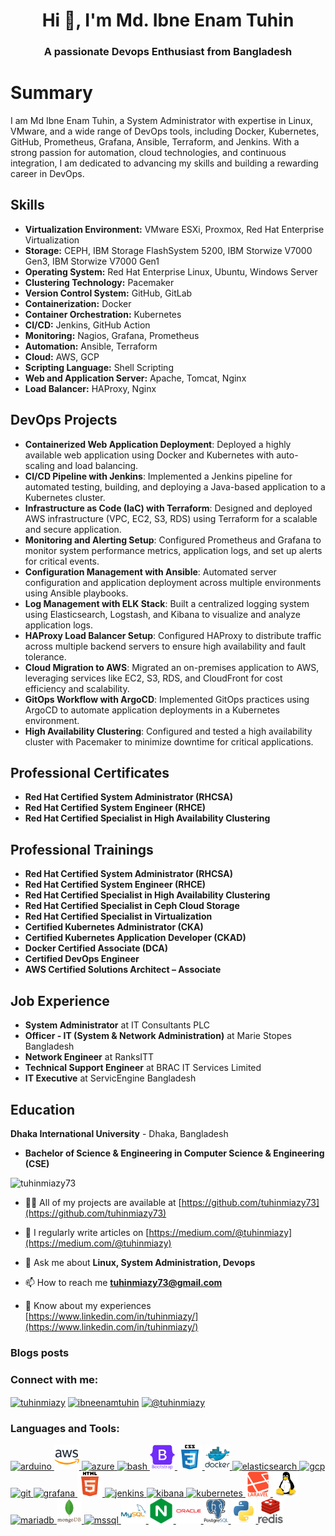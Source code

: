 <h1 align="center">Hi 👋, I'm Md. Ibne Enam Tuhin</h1>
<h3 align="center">A passionate Devops Enthusiast from Bangladesh</h3>
<h1>Summary</h1>
<p>I am Md Ibne Enam Tuhin, a System Administrator with expertise in Linux, VMware, and a wide range of DevOps tools, including Docker, Kubernetes, GitHub, Prometheus, Grafana, Ansible, Terraform, and Jenkins. With a strong passion for automation, cloud technologies, and continuous integration, I am dedicated to advancing my skills and building a rewarding career in DevOps.</p>

<h2>Skills</h2>

- **Virtualization Environment:** VMware ESXi, Proxmox, Red Hat Enterprise Virtualization  
- **Storage:** CEPH, IBM Storage FlashSystem 5200, IBM Storwize V7000 Gen3, IBM Storwize V7000 Gen1  
- **Operating System:** Red Hat Enterprise Linux, Ubuntu, Windows Server  
- **Clustering Technology:** Pacemaker  
- **Version Control System:** GitHub, GitLab  
- **Containerization:** Docker  
- **Container Orchestration:** Kubernetes
- **CI/CD:** Jenkins, GitHub Action
- **Monitoring:** Nagios, Grafana, Prometheus  
- **Automation:** Ansible, Terraform  
- **Cloud:** AWS, GCP  
- **Scripting Language:** Shell Scripting  
- **Web and Application Server:** Apache, Tomcat, Nginx  
- **Load Balancer:** HAProxy, Nginx

## DevOps Projects

- **Containerized Web Application Deployment**: Deployed a highly available web application using Docker and Kubernetes with auto-scaling and load balancing.  
- **CI/CD Pipeline with Jenkins**: Implemented a Jenkins pipeline for automated testing, building, and deploying a Java-based application to a Kubernetes cluster.  
- **Infrastructure as Code (IaC) with Terraform**: Designed and deployed AWS infrastructure (VPC, EC2, S3, RDS) using Terraform for a scalable and secure application.  
- **Monitoring and Alerting Setup**: Configured Prometheus and Grafana to monitor system performance metrics, application logs, and set up alerts for critical events.  
- **Configuration Management with Ansible**: Automated server configuration and application deployment across multiple environments using Ansible playbooks.  
- **Log Management with ELK Stack**: Built a centralized logging system using Elasticsearch, Logstash, and Kibana to visualize and analyze application logs.  
- **HAProxy Load Balancer Setup**: Configured HAProxy to distribute traffic across multiple backend servers to ensure high availability and fault tolerance.  
- **Cloud Migration to AWS**: Migrated an on-premises application to AWS, leveraging services like EC2, S3, RDS, and CloudFront for cost efficiency and scalability.  
- **GitOps Workflow with ArgoCD**: Implemented GitOps practices using ArgoCD to automate application deployments in a Kubernetes environment.  
- **High Availability Clustering**: Configured and tested a high availability cluster with Pacemaker to minimize downtime for critical applications.  


<h2>Professional Certificates</h2>

- **Red Hat Certified System Administrator (RHCSA)**  
- **Red Hat Certified System Engineer (RHCE)**  
- **Red Hat Certified Specialist in High Availability Clustering**

<h2>Professional Trainings</h2>

- **Red Hat Certified System Administrator (RHCSA)**  
- **Red Hat Certified System Engineer (RHCE)**  
- **Red Hat Certified Specialist in High Availability Clustering**
- **Red Hat Certified Specialist in Ceph Cloud Storage**  
- **Red Hat Certified Specialist in Virtualization**  
- **Certified Kubernetes Administrator (CKA)**
- **Certified Kubernetes Application Developer (CKAD)**
- **Docker Certified Associate (DCA)**  
- **Certified DevOps Engineer**  
- **AWS Certified Solutions Architect – Associate**

<h2>Job Experience</h2>

- **System Administrator** at IT Consultants PLC  
- **Officer - IT (System & Network Administration)** at Marie Stopes Bangladesh  
- **Network Engineer** at RanksITT  
- **Technical Support Engineer** at BRAC IT Services Limited  
- **IT Executive** at ServicEngine Bangladesh  


<h2>Education</h2>

<b>Dhaka International University</b> - Dhaka, Bangladesh </br>
 - **Bachelor of Science & Engineering in Computer Science & Engineering (CSE)**

<p align="left"> <img src="https://komarev.com/ghpvc/?username=tuhinmiazy73&label=Profile%20views&color=0e75b6&style=flat" alt="tuhinmiazy73" /> </p>


- 👨‍💻 All of my projects are available at [https://github.com/tuhinmiazy73](https://github.com/tuhinmiazy73)

- 📝 I regularly write articles on [https://medium.com/@tuhinmiazy](https://medium.com/@tuhinmiazy)

- 💬 Ask me about **Linux, System Administration, Devops**

- 📫 How to reach me **tuhinmiazy73@gmail.com**

- 📄 Know about my experiences [https://www.linkedin.com/in/tuhinmiazy/](https://www.linkedin.com/in/tuhinmiazy/)

### Blogs posts
<!-- BLOG-POST-LIST:START -->
<!-- BLOG-POST-LIST:END -->

<h3 align="left">Connect with me:</h3>
<p align="left">
<a href="https://linkedin.com/in/tuhinmiazy" target="blank"><img align="center" src="https://raw.githubusercontent.com/rahuldkjain/github-profile-readme-generator/master/src/images/icons/Social/linked-in-alt.svg" alt="tuhinmiazy" height="30" width="40" /></a>
<a href="https://fb.com/ibneenamtuhin" target="blank"><img align="center" src="https://raw.githubusercontent.com/rahuldkjain/github-profile-readme-generator/master/src/images/icons/Social/facebook.svg" alt="ibneenamtuhin" height="30" width="40" /></a>
<a href="https://medium.com/@tuhinmiazy" target="blank"><img align="center" src="https://raw.githubusercontent.com/rahuldkjain/github-profile-readme-generator/master/src/images/icons/Social/medium.svg" alt="@tuhinmiazy" height="30" width="40" /></a>
</p>

<h3 align="left">Languages and Tools:</h3>
<p align="left"> <a href="https://www.arduino.cc/" target="_blank" rel="noreferrer"> <img src="https://cdn.worldvectorlogo.com/logos/arduino-1.svg" alt="arduino" width="40" height="40"/> </a> <a href="https://aws.amazon.com" target="_blank" rel="noreferrer"> <img src="https://raw.githubusercontent.com/devicons/devicon/master/icons/amazonwebservices/amazonwebservices-original-wordmark.svg" alt="aws" width="40" height="40"/> </a> <a href="https://azure.microsoft.com/en-in/" target="_blank" rel="noreferrer"> <img src="https://www.vectorlogo.zone/logos/microsoft_azure/microsoft_azure-icon.svg" alt="azure" width="40" height="40"/> </a> <a href="https://www.gnu.org/software/bash/" target="_blank" rel="noreferrer"> <img src="https://www.vectorlogo.zone/logos/gnu_bash/gnu_bash-icon.svg" alt="bash" width="40" height="40"/> </a> <a href="https://getbootstrap.com" target="_blank" rel="noreferrer"> <img src="https://raw.githubusercontent.com/devicons/devicon/master/icons/bootstrap/bootstrap-plain-wordmark.svg" alt="bootstrap" width="40" height="40"/> </a> <a href="https://www.w3schools.com/css/" target="_blank" rel="noreferrer"> <img src="https://raw.githubusercontent.com/devicons/devicon/master/icons/css3/css3-original-wordmark.svg" alt="css3" width="40" height="40"/> </a> <a href="https://www.docker.com/" target="_blank" rel="noreferrer"> <img src="https://raw.githubusercontent.com/devicons/devicon/master/icons/docker/docker-original-wordmark.svg" alt="docker" width="40" height="40"/> </a> <a href="https://www.elastic.co" target="_blank" rel="noreferrer"> <img src="https://www.vectorlogo.zone/logos/elastic/elastic-icon.svg" alt="elasticsearch" width="40" height="40"/> </a> <a href="https://cloud.google.com" target="_blank" rel="noreferrer"> <img src="https://www.vectorlogo.zone/logos/google_cloud/google_cloud-icon.svg" alt="gcp" width="40" height="40"/> </a> <a href="https://git-scm.com/" target="_blank" rel="noreferrer"> <img src="https://www.vectorlogo.zone/logos/git-scm/git-scm-icon.svg" alt="git" width="40" height="40"/> </a> <a href="https://grafana.com" target="_blank" rel="noreferrer"> <img src="https://www.vectorlogo.zone/logos/grafana/grafana-icon.svg" alt="grafana" width="40" height="40"/> </a> <a href="https://www.w3.org/html/" target="_blank" rel="noreferrer"> <img src="https://raw.githubusercontent.com/devicons/devicon/master/icons/html5/html5-original-wordmark.svg" alt="html5" width="40" height="40"/> </a> <a href="https://www.jenkins.io" target="_blank" rel="noreferrer"> <img src="https://www.vectorlogo.zone/logos/jenkins/jenkins-icon.svg" alt="jenkins" width="40" height="40"/> </a> <a href="https://www.elastic.co/kibana" target="_blank" rel="noreferrer"> <img src="https://www.vectorlogo.zone/logos/elasticco_kibana/elasticco_kibana-icon.svg" alt="kibana" width="40" height="40"/> </a> <a href="https://kubernetes.io" target="_blank" rel="noreferrer"> <img src="https://www.vectorlogo.zone/logos/kubernetes/kubernetes-icon.svg" alt="kubernetes" width="40" height="40"/> </a> <a href="https://laravel.com/" target="_blank" rel="noreferrer"> <img src="https://raw.githubusercontent.com/devicons/devicon/master/icons/laravel/laravel-plain-wordmark.svg" alt="laravel" width="40" height="40"/> </a> <a href="https://www.linux.org/" target="_blank" rel="noreferrer"> <img src="https://raw.githubusercontent.com/devicons/devicon/master/icons/linux/linux-original.svg" alt="linux" width="40" height="40"/> </a> <a href="https://mariadb.org/" target="_blank" rel="noreferrer"> <img src="https://www.vectorlogo.zone/logos/mariadb/mariadb-icon.svg" alt="mariadb" width="40" height="40"/> </a> <a href="https://www.mongodb.com/" target="_blank" rel="noreferrer"> <img src="https://raw.githubusercontent.com/devicons/devicon/master/icons/mongodb/mongodb-original-wordmark.svg" alt="mongodb" width="40" height="40"/> </a> <a href="https://www.microsoft.com/en-us/sql-server" target="_blank" rel="noreferrer"> <img src="https://www.svgrepo.com/show/303229/microsoft-sql-server-logo.svg" alt="mssql" width="40" height="40"/> </a> <a href="https://www.mysql.com/" target="_blank" rel="noreferrer"> <img src="https://raw.githubusercontent.com/devicons/devicon/master/icons/mysql/mysql-original-wordmark.svg" alt="mysql" width="40" height="40"/> </a> <a href="https://www.nginx.com" target="_blank" rel="noreferrer"> <img src="https://raw.githubusercontent.com/devicons/devicon/master/icons/nginx/nginx-original.svg" alt="nginx" width="40" height="40"/> </a> <a href="https://www.oracle.com/" target="_blank" rel="noreferrer"> <img src="https://raw.githubusercontent.com/devicons/devicon/master/icons/oracle/oracle-original.svg" alt="oracle" width="40" height="40"/> </a> <a href="https://www.postgresql.org" target="_blank" rel="noreferrer"> <img src="https://raw.githubusercontent.com/devicons/devicon/master/icons/postgresql/postgresql-original-wordmark.svg" alt="postgresql" width="40" height="40"/> </a> <a href="https://www.python.org" target="_blank" rel="noreferrer"> <img src="https://raw.githubusercontent.com/devicons/devicon/master/icons/python/python-original.svg" alt="python" width="40" height="40"/> </a> <a href="https://redis.io" target="_blank" rel="noreferrer"> <img src="https://raw.githubusercontent.com/devicons/devicon/master/icons/redis/redis-original-wordmark.svg" alt="redis" width="40" height="40"/> </a> </p>
